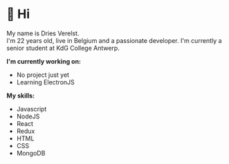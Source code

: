 # 👋 Hi

My name is Dries Verelst.  
I'm 22 years old, live in Belgium and a passionate developer.
I'm currently a senior student at KdG College Antwerp.

**I'm currently working on:**
- No project just yet
- Learning ElectronJS

**My skills:**
- Javascript
- NodeJS
- React
- Redux
- HTML
- CSS
- MongoDB

